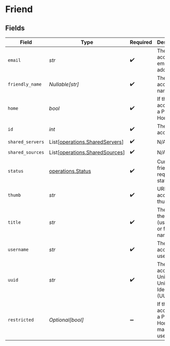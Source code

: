 # Friend


## Fields

| Field                                                                      | Type                                                                       | Required                                                                   | Description                                                                | Example                                                                    |
| -------------------------------------------------------------------------- | -------------------------------------------------------------------------- | -------------------------------------------------------------------------- | -------------------------------------------------------------------------- | -------------------------------------------------------------------------- |
| `email`                                                                    | *str*                                                                      | :heavy_check_mark:                                                         | The account email address                                                  | username@email.com                                                         |
| `friendly_name`                                                            | *Nullable[str]*                                                            | :heavy_check_mark:                                                         | The account full name                                                      | exampleUser                                                                |
| `home`                                                                     | *bool*                                                                     | :heavy_check_mark:                                                         | If the account is a Plex Home user                                         |                                                                            |
| `id`                                                                       | *int*                                                                      | :heavy_check_mark:                                                         | The Plex account ID                                                        |                                                                            |
| `shared_servers`                                                           | List[[operations.SharedServers](../../models/operations/sharedservers.md)] | :heavy_check_mark:                                                         | N/A                                                                        |                                                                            |
| `shared_sources`                                                           | List[[operations.SharedSources](../../models/operations/sharedsources.md)] | :heavy_check_mark:                                                         | N/A                                                                        |                                                                            |
| `status`                                                                   | [operations.Status](../../models/operations/status.md)                     | :heavy_check_mark:                                                         | Current friend request status                                              | accepted                                                                   |
| `thumb`                                                                    | *str*                                                                      | :heavy_check_mark:                                                         | URL of the account thumbnail                                               | https://plex.tv/users/7d1916e0d8f6e76b/avatar?c=1694481578                 |
| `title`                                                                    | *str*                                                                      | :heavy_check_mark:                                                         | The title of the account (username or friendly name)                       | username123                                                                |
| `username`                                                                 | *str*                                                                      | :heavy_check_mark:                                                         | The account username                                                       | username123                                                                |
| `uuid`                                                                     | *str*                                                                      | :heavy_check_mark:                                                         | The account Universally Unique Identifier (UUID)                           | 7d1916e0d8f6e76b                                                           |
| `restricted`                                                               | *Optional[bool]*                                                           | :heavy_minus_sign:                                                         | If the account is a Plex Home managed user                                 |                                                                            |
